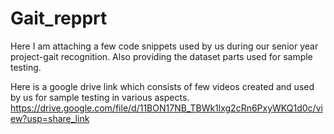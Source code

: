 # Gait_repprt

Here I am attaching a few code snippets used by us during our senior year project-gait recognition. 
Also providing the dataset parts used for sample testing.

Here is a google drive link which consists of few videos created and used by us for sample testing in various aspects.
https://drive.google.com/file/d/11BON17NB_TBWk1lxg2cRn6PxyWKQ1d0c/view?usp=share_link

